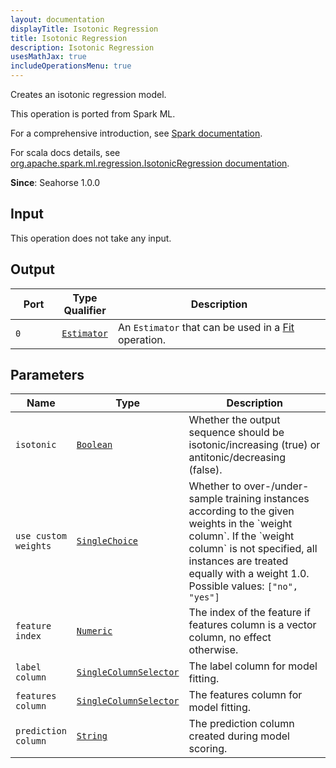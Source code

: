 ```yaml
---
layout: documentation
displayTitle: Isotonic Regression
title: Isotonic Regression
description: Isotonic Regression
usesMathJax: true
includeOperationsMenu: true
---
```

Creates an isotonic regression model.

This operation is ported from Spark ML.


For a comprehensive introduction, see
<a target="_blank" href="https://spark.apache.org/docs/1.6.1/mllib-isotonic-regression.html">Spark documentation</a>.


For scala docs details, see
<a target="_blank" href="https://spark.apache.org/docs/1.6.1/api/scala/index.html#org.apache.spark.ml.regression.IsotonicRegression">org.apache.spark.ml.regression.IsotonicRegression documentation</a>.

**Since**: Seahorse 1.0.0

## Input

This operation does not take any input.

## Output


<table>
<thead>
<tr>
<th style="width:15%">Port</th>
<th style="width:15%">Type Qualifier</th>
<th style="width:70%">Description</th>
</tr>
</thead>
<tbody>
    <tr><td><code>0</code></td><td><code><a href="../classes/estimator.html">Estimator</a></code></td><td>An <code>Estimator</code> that can be used in a <a href="fit.html">Fit</a> operation.</td></tr>
</tbody>
</table>


## Parameters


<table class="table">
<thead>
<tr>
<th style="width:15%">Name</th>
<th style="width:15%">Type</th>
<th style="width:70%">Description</th>
</tr>
</thead>
<tbody>

<tr>
<td><code>isotonic</code></td>
<td><code><a href="../parameter_types.html#boolean">Boolean</a></code></td>
<td>Whether the output sequence should be isotonic/increasing (true)
or antitonic/decreasing (false).</td>
</tr>

<tr>
<td><code>use custom weights</code></td>
<td><code><a href="../parameter_types.html#single-choice">SingleChoice</a></code></td>
<td>Whether to over-/under-sample training instances according to the given weights in
the `weight column`. If the `weight column` is not specified,
all instances are treated equally with a weight 1.0. Possible values: <code>["no", "yes"]</code></td>
</tr>

<tr>
<td><code>feature index</code></td>
<td><code><a href="../parameter_types.html#numeric">Numeric</a></code></td>
<td>The index of the feature if features column is a vector column, no effect otherwise.</td>
</tr>

<tr>
<td><code>label column</code></td>
<td><code><a href="../parameter_types.html#single-column-selector">SingleColumnSelector</a></code></td>
<td>The label column for model fitting.</td>
</tr>

<tr>
<td><code>features column</code></td>
<td><code><a href="../parameter_types.html#single-column-selector">SingleColumnSelector</a></code></td>
<td>The features column for model fitting.</td>
</tr>

<tr>
<td><code>prediction column</code></td>
<td><code><a href="../parameter_types.html#string">String</a></code></td>
<td>The prediction column created during model scoring.</td>
</tr>

</tbody>
</table>

